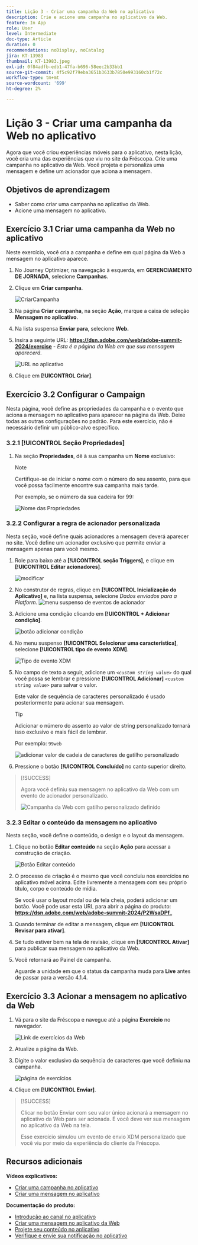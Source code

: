 ```yaml
---
title: Lição 3 - Criar uma campanha da Web no aplicativo
description: Crie e acione uma campanha no aplicativo da Web.
feature: In App
role: User
level: Intermediate
doc-type: Article
duration: 0
recommendations: noDisplay, noCatalog
jira: KT-13983
thumbnail: KT-13983.jpeg
exl-id: 0f84adfb-edb1-47fa-b696-58eec2b33bb1
source-git-commit: 4f5c92f79eba3651b3633b7850e993160cb1f72c
workflow-type: tm+mt
source-wordcount: '699'
ht-degree: 2%

---
```


# Lição 3 - Criar uma campanha da Web no aplicativo

Agora que você criou experiências móveis para o aplicativo, nesta lição, você cria uma das experiências que viu no site da Fréscopa. Crie uma campanha no aplicativo da Web. Você projeta e personaliza uma mensagem e define um acionador que aciona a mensagem.

## Objetivos de aprendizagem

* Saber como criar uma campanha no aplicativo da Web.
* Acione uma mensagem no aplicativo.

## Exercício 3.1 Criar uma campanha da Web no aplicativo

Neste exercício, você cria a campanha e define em qual página da Web a mensagem no aplicativo aparece.

1. No Journey Optimizer, na navegação à esquerda, em **GERENCIAMENTO DE JORNADA**, selecione **Campanhas**.

1. Clique em **Criar campanha**.

   ![CriarCampanha](/help/summit/l820-lab-workbook/assets/4-1-create-campaign.png)

1. Na página **Criar campanha**, na seção **Ação**, marque a caixa de seleção **Mensagem no aplicativo**.

1. Na lista suspensa **Enviar para**, selecione **Web.**

1. Insira a seguinte URL: **https://dsn.adobe.com/web/adobe-summit-2024/exercise** - *Esta é a página da Web em que sua mensagem aparecerá.*

   ![URL no aplicativo](/help/summit/l820-lab-workbook/assets/4-1-1-in-app-url.png)

1. Clique em **[!UICONTROL Criar]**.

## Exercício 3.2 Configurar o Campaign

Nesta página, você define as propriedades da campanha e o evento que aciona a mensagem no aplicativo para aparecer na página da Web. Deixe todas as outras configurações no padrão. Para este exercício, não é necessário definir um público-alvo específico.

### 3.2.1 [!UICONTROL Seção Propriedades]

1. Na seção **Propriedades**, dê à sua campanha um **Nome** exclusivo:

   >[!NOTE]
   > Certifique-se de iniciar o nome com o número do seu assento, para que você possa facilmente
   > encontre sua campanha mais tarde.
   > 
   > Por exemplo, se o número da sua cadeira for 99: 
   >
   > ![Nome das Propriedades](/help/summit/l820-lab-workbook/assets/4-1-2-properties-name.png)


### 3.2.2 Configurar a regra de acionador personalizada

Nesta seção, você define quais acionadores a mensagem deverá aparecer no site. Você define um acionador exclusivo que permite enviar a mensagem apenas para você mesmo.

1. Role para baixo até a **[!UICONTROL seção Triggers]**, e clique em **[!UICONTROL Editar acionadores]**.

   ![modificar](/help/summit/l820-lab-workbook/assets/3-2-1-2-edit-triggers.png)

1. No construtor de regras, clique em **[!UICONTROL Inicialização do Aplicativo]** e, na lista suspensa, selecione *Dados enviados para a Platform*.
   ![menu suspenso de eventos de acionador](/help/summit/l820-lab-workbook/assets/trigger-drop-down-sent-to-platform.png)

1. Adicione uma condição clicando em **[!UICONTROL + Adicionar condição]**.

   ![botão adicionar condição](/help/summit/l820-lab-workbook/assets/3-2-1-3-add-condition.png)

1. No menu suspenso **[!UICONTROL Selecionar uma característica]**, selecione **[!UICONTROL tipo de evento XDM]**.

   ![Tipo de evento XDM](/help/summit/l820-lab-workbook/assets/4-1-2-dropdown-xdm-event.png)


1. No campo de texto a seguir, adicione um *`<custom string value>`* do qual você possa se lembrar e pressione **[!UICONTROL Adicionar]** `<custom string value>` para salvar o valor.

   Este valor de sequência de caracteres personalizado é usado posteriormente para acionar sua mensagem.

   >[!TIP]
   > Adicionar o número do assento ao valor de string personalizado tornará isso exclusivo e mais fácil de lembrar.
   > 
   > Por exemplo: `99web`
   > 

   ![adicionar valor de cadeia de caracteres de gatilho personalizado](/help/summit/l820-lab-workbook/assets/4-1-2-add-custom-trigger-dropdown.png)

1. Pressione o botão **[!UICONTROL Concluído]** no canto superior direito.

>[!SUCCESS]
>
>Agora você definiu sua mensagem no aplicativo da Web com um evento de acionador personalizado.
>
>![Campanha da Web com gatilho personalizado definido](/help/summit/l820-lab-workbook/assets/4-1-2-2-web-campaign-with-custom-trigger.png)


### 3.2.3 Editar o conteúdo da mensagem no aplicativo

Nesta seção, você define o conteúdo, o design e o layout da mensagem.

1. Clique no botão **Editar conteúdo** na seção **Ação** para acessar a construção de criação.

   ![Botão Editar conteúdo](/help/summit/l820-lab-workbook/assets/3-1-3-1-edit-content-button.png)

1. O processo de criação é o mesmo que você concluiu nos exercícios no aplicativo móvel acima. Edite livremente a mensagem com seu próprio título, corpo e conteúdo de mídia.

   Se você usar o layout modal ou de tela cheia, poderá adicionar um botão. Você pode usar esta URL para abrir a página do produto: **https://dsn.adobe.com/web/adobe-summit-2024/P2WsaDPf_**

1. Quando terminar de editar a mensagem, clique em **[!UICONTROL Revisar para ativar]**.

1. Se tudo estiver bem na tela de revisão, clique em **[!UICONTROL Ativar]** para publicar sua mensagem no aplicativo da Web.

1. Você retornará ao Painel de campanha.

   Aguarde a unidade em que o status da campanha muda para **Live** antes de passar para a versão 4.1.4.

## Exercício 3.3 Acionar a mensagem no aplicativo da Web

1. Vá para o site da Fréscopa e navegue até a página **Exercício** no navegador.

   ![Link de exercícios da Web](/help/summit/l820-lab-workbook/assets/4-2-frescopa-web-exercise-link.png)

1. Atualize a página da Web.

1. Digite o valor exclusivo da sequência de caracteres que você definiu na campanha.

   ![página de exercícios](/help/summit/l820-lab-workbook/assets/4-2-exercise-page.png)

1. Clique em **[!UICONTROL Enviar]**.

>[!SUCCESS]
>
>Clicar no botão Enviar com seu valor único acionará a mensagem no aplicativo da Web para ser acionada. E você deve ver sua mensagem no aplicativo da Web na tela.
>
>Esse exercício simulou um evento de envio XDM personalizado que você viu por meio da experiência do cliente da Fréscopa.


## Recursos adicionais

**Vídeos explicativos:**

* [Criar uma campanha no aplicativo](/help/channels/create-an-in-app-campaign.md)
* [Criar uma mensagem no aplicativo](/help/channels/author-in-app-messages.md)

**Documentação do produto:**

* [Introdução ao canal no aplicativo](https://experienceleague.adobe.com/pt-br/docs/journey-optimizer/using/in-app/get-started-in-app)
* [Criar uma mensagem no aplicativo da Web](https://experienceleague.adobe.com/pt-br/docs/journey-optimizer/using/in-app/create-in-app-web)
* [Projete seu conteúdo no aplicativo](https://experienceleague.adobe.com/pt-br/docs/journey-optimizer/using/in-app/design-in-app)
* [Verifique e envie sua notificação no aplicativo](https://experienceleague.adobe.com/pt-br/docs/journey-optimizer/using/in-app/send-in-app)
